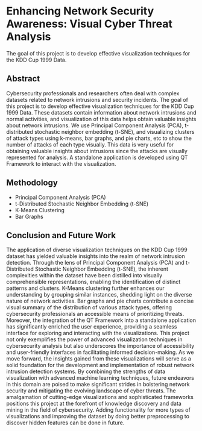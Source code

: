 # **Enhancing Network Security Awareness: Visual Cyber Threat Analysis**
The goal of this project is to develop effective visualization techniques for the KDD Cup 1999 Data.

## **Abstract**
Cybersecurity professionals and researchers often deal with complex datasets related to network intrusions and security incidents. The goal of this project is to develop effective visualization techniques for the KDD Cup 1999 Data. These datasets contain information about network intrusions and normal activities, and visualization of this data helps obtain valuable insights about network intrusions. We use Principal Component Analysis (PCA), t-distributed stochastic neighbor embedding (t-SNE), and visualizing clusters of attack types using k-means, bar graphs, and pie charts, etc to show the number of
attacks of each type visually. This data is very useful for
obtaining valuable insights about intrusions since the attacks are
visually represented for analysis. A standalone application is
developed using QT Framework to interact with the
visualization.

## **Methodology**
- Principal Component Analysis (PCA)
- t-Distributed Stochastic Neighbor Embedding (t-SNE)
- K-Means Clustering
- Bar Graphs

## **Conclusion and Future Work**
The application of diverse visualization techniques on the
KDD Cup 1999 dataset has yielded valuable insights into the
realm of network intrusion detection. Through the lens of
Principal Component Analysis (PCA) and t-Distributed
Stochastic Neighbor Embedding (t-SNE), the inherent
complexities within the dataset have been distilled into
visually comprehensible representations, enabling the
identification of distinct patterns and clusters. K-Means
clustering further enhances our understanding by grouping
similar instances, shedding light on the diverse nature of
network activities. Bar graphs and pie charts contribute a
concise visual summary of the distribution of various attack
types, offering cybersecurity professionals an accessible
means of prioritizing threats.
Moreover, the integration of the QT Framework into a
standalone application has significantly enriched the user
experience, providing a seamless interface for exploring and
interacting with the visualizations. This project not only
exemplifies the power of advanced visualization techniques in
cybersecurity analysis but also underscores the importance of
accessibility and user-friendly interfaces in facilitating
informed decision-making.
As we move forward, the insights gained from these
visualizations will serve as a solid foundation for the
development and implementation of robust network intrusion
detection systems. By combining the strengths of data
visualization with advanced machine learning techniques,
future endeavors in this domain are poised to make significant
strides in bolstering network security and mitigating the
evolving landscape of cyber threats. The amalgamation of
cutting-edge visualizations and sophisticated frameworks
positions this project at the forefront of knowledge discovery
and data mining in the field of cybersecurity.
Adding functionality for more types of visualizations and
improving the dataset by doing better preprocessing to
discover hidden features can be done in future.
